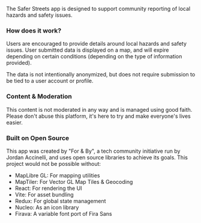 The Safer Streets app is designed to support community reporting of local hazards and safety issues.

### How does it work?

Users are encouraged to provide details around local hazards and safety issues. User submitted data is displayed on a map, and will expire depending on certain conditions (depending on the type of information provided).

The data is not intentionally anonymized, but does not require submission to be tied to a user account or profile.

### Content & Moderation

This content is not moderated in any way and is managed using good faith. Please don't abuse this platform, it's here to try and make everyone's lives easier.

### Built on Open Source

This app was created by "For & By", a tech community initiative run by Jordan Accinelli, and uses open source libraries to achieve its goals. This project would not be possible without:

* MapLibre GL: For mapping utilities
* MapTiler: For Vector GL Map Tiles & Geocoding
* React: For rendering the UI
* Vite: For asset bundling
* Redux: For global state management
* Nucleo: As an icon library
* Firava: A variable font port of Fira Sans



